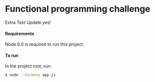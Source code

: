 # Functional programming challenge

Extra Text Update yes!

#### Requirements
Node 6.0 is required to run this project.

####  To run
In the project root, run:

```bash
$ node --harmony app.js
```

